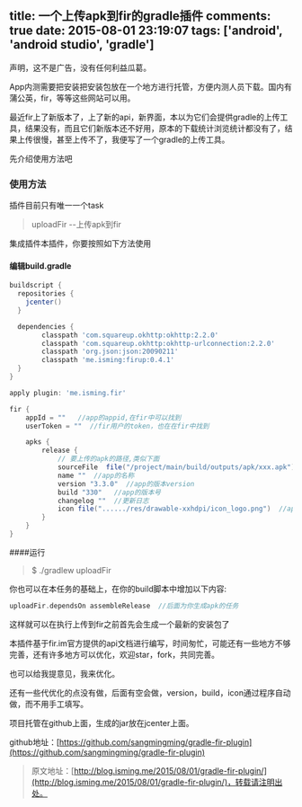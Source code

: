 title: 一个上传apk到fir的gradle插件
comments: true
date: 2015-08-01 23:19:07
tags: ['android', 'android studio', 'gradle']
---





声明，这不是广告，没有任何利益瓜葛。

App内测需要把安装把安装包放在一个地方进行托管，方便内测人员下载。国内有蒲公英，fir，等等这些网站可以用。

最近fir上了新版本了，上了新的api，新界面，本以为它们会提供gradle的上传工具，结果没有，而且它们新版本还不好用，原本的下载统计浏览统计都没有了，结果上传很慢，甚至上传不了，我便写了一个gradle的上传工具。

<!--more-->

先介绍使用方法吧

### 使用方法

插件目前只有唯一一个task

>uploadFir  --上传apk到fir

集成插件本插件，你要按照如下方法使用

#### 编辑build.gradle

```groovy
buildscript {
  repositories {
    jcenter()
  }

  dependencies {
        classpath 'com.squareup.okhttp:okhttp:2.2.0'
        classpath 'com.squareup.okhttp:okhttp-urlconnection:2.2.0'
        classpath 'org.json:json:20090211'
        classpath 'me.isming:firup:0.4.1'
  }
}

apply plugin: 'me.isming.fir'

fir {
    appId = ""   //app的appid,在fir中可以找到
    userToken = ""  //fir用户的token，也在在fir中找到

    apks {
        release {
            // 要上传的apk的路径,类似下面
            sourceFile  file("/project/main/build/outputs/apk/xxx.apk")
            name ""  //app的名称
            version "3.3.0"  //app的版本version
            build "330"   //app的版本号
            changelog ""  //更新日志
            icon file("....../res/drawable-xxhdpi/icon_logo.png")  //app的icon的路径
        }
    }
}

```


####运行

> $ ./gradlew uploadFir


你也可以在本任务的基础上，在你的build脚本中增加以下内容:

```groovy
uploadFir.dependsOn assembleRelease  //后面为你生成apk的任务
```

这样就可以在执行上传到fir之前首先会生成一个最新的安装包了


本插件基于fir.im官方提供的api文档进行编写，时间匆忙，可能还有一些地方不够完善，还有许多地方可以优化，欢迎star，fork，共同完善。

也可以给我提意见，我来优化。

还有一些代优化的点没有做，后面有空会做，version，build，icon通过程序自动做，而不用手工填写。

项目托管在github上面，生成的jar放在jcenter上面。

github地址：[https://github.com/sangmingming/gradle-fir-plugin](https://github.com/sangmingming/gradle-fir-plugin)


>原文地址：[http://blog.isming.me/2015/08/01/gradle-fir-plugin/](http://blog.isming.me/2015/08/01/gradle-fir-plugin/)，转载请注明出处。
